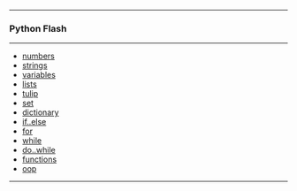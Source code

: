 
---

### Python Flash

---

* [numbers]()
* [strings]()
* [variables]()
* [lists]()
* [tulip]()
* [set]()
* [dictionary]()
* [if..else]()
* [for]()
* [while]()
* [do..while]()
* [functions]()
* [oop]()

---
